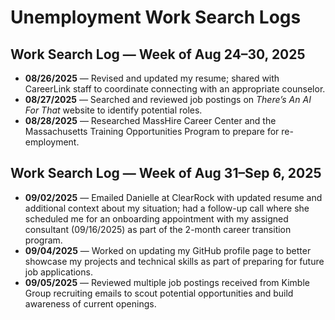 # Unemployment Work Search Logs

## Work Search Log — Week of Aug 24–30, 2025

- **08/26/2025** — Revised and updated my resume; shared with CareerLink staff to coordinate connecting with an appropriate counselor.  
- **08/27/2025** — Searched and reviewed job postings on *There’s An AI For That* website to identify potential roles.  
- **08/28/2025** — Researched MassHire Career Center and the Massachusetts Training Opportunities Program to prepare for re-employment.  

## Work Search Log — Week of Aug 31–Sep 6, 2025

- **09/02/2025** — Emailed Danielle at ClearRock with updated resume and additional context about my situation; had a follow-up call where she scheduled me for an onboarding appointment with my assigned consultant (09/16/2025) as part of the 2-month career transition program.  
- **09/04/2025** — Worked on updating my GitHub profile page to better showcase my projects and technical skills as part of preparing for future job applications.  
- **09/05/2025** — Reviewed multiple job postings received from Kimble Group recruiting emails to scout potential opportunities and build awareness of current openings.
